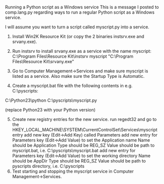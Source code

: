 Running a Python script as a Windows service
This is a message I posted to comp.lang.py regarding ways to run a regular Python script as a Windows service.

I will assume you want to turn a script called myscript.py into a service.

1. Install Win2K Resource Kit (or copy the 2 binaries instsrv.exe and srvany.exe).

2. Run instsrv to install srvany.exe as a service with the name myscript:
C:\Program Files\Resource Kit\instsrv myscript "C:\Program Files\Resource Kit\srvany.exe"

3. Go to Computer Management->Services and make sure myscript is listed as a service. Also make sure the Startup Type is Automatic.

4. Create a myscript.bat file with the following contents in e.g. C:\pyscripts:

C:\Python23\python C:\pyscripts\myscript.py

(replace Python23 with your Python version)

5. Create new registry entries for the new service.
run regedt32 and go to the HKEY_LOCAL_MACHINE\SYSTEM\CurrentControlSet\Services\myscript entry
add new key (Edit->Add Key) called Parameters
add new entry for Parameters key (Edit->Add Value) to set the Application name
Name should be Application
Type should be REG_SZ
Value should be path to myscript.bat, i.e. C:\pyscripts\myscript.bat
add new entry for Parameters key (Edit->Add Value) to set the working directory
Name should be AppDir
Type should be REG_SZ
Value should be path to pyscripts directory, i.e. C:\pyscripts
6. Test starting and stopping the myscript service in Computer
Management->Services.